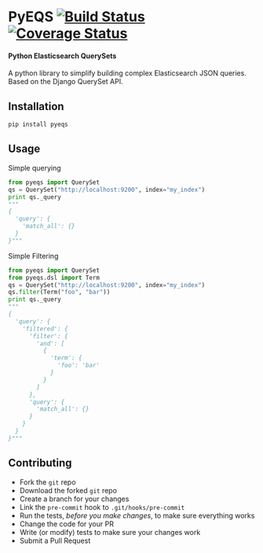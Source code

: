 # PyEQS [![Build Status](https://travis-ci.org/Yipit/pyeqs.svg)](https://travis-ci.org/Yipit/pyeqs) [![Coverage Status](https://coveralls.io/repos/Yipit/pyeqs/badge.png)](https://coveralls.io/r/Yipit/pyeqs)

#### Python Elasticsearch QuerySets

A python library to simplify building complex Elasticsearch JSON queries.  Based on the Django QuerySet API.

## Installation

```bash
pip install pyeqs
```

## Usage

Simple querying

```python
from pyeqs import QuerySet
qs = QuerySet("http://localhost:9200", index="my_index")
print qs._query
"""
{
  'query': {
    'match_all': {}
  }
}"""
```

Simple Filtering

```python
from pyeqs import QuerySet
from pyeqs.dsl import Term
qs = QuerySet("http://localhost:9200", index="my_index")
qs.filter(Term("foo", "bar"))
print qs._query
"""
{
  'query': {
    'filtered': {
      'filter': {
        'and': [
          {
            'term': {
              'foo': 'bar'
            }
          }
        ]
      },
      'query': {
        'match_all': {}
      }
    }
  }
}"""
```

## Contributing

* Fork the `git` repo
* Download the forked `git` repo
* Create a branch for your changes
* Link the `pre-commit` hook to `.git/hooks/pre-commit`
* Run the tests, *before you make changes*, to make sure everything works
* Change the code for your PR
* Write (or modify) tests to make sure your changes work
* Submit a Pull Request
